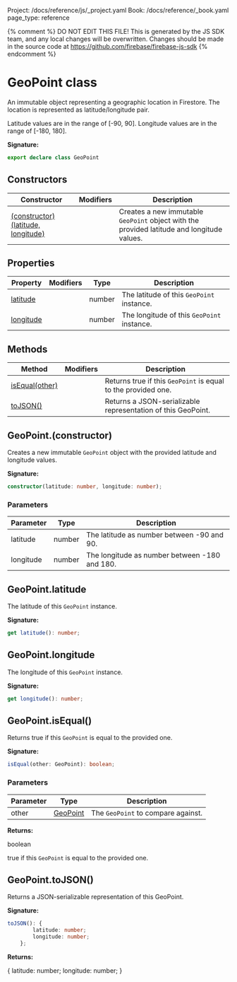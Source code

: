 Project: /docs/reference/js/_project.yaml
Book: /docs/reference/_book.yaml
page_type: reference

{% comment %}
DO NOT EDIT THIS FILE!
This is generated by the JS SDK team, and any local changes will be
overwritten. Changes should be made in the source code at
https://github.com/firebase/firebase-js-sdk
{% endcomment %}

# GeoPoint class
An immutable object representing a geographic location in Firestore. The location is represented as latitude/longitude pair.

Latitude values are in the range of \[-90, 90\]. Longitude values are in the range of \[-180, 180\].

<b>Signature:</b>

```typescript
export declare class GeoPoint 
```

## Constructors

|  Constructor | Modifiers | Description |
|  --- | --- | --- |
|  [(constructor)(latitude, longitude)](./firestore_.geopoint.md#geopointconstructor) |  | Creates a new immutable <code>GeoPoint</code> object with the provided latitude and longitude values. |

## Properties

|  Property | Modifiers | Type | Description |
|  --- | --- | --- | --- |
|  [latitude](./firestore_.geopoint.md#geopointlatitude) |  | number | The latitude of this <code>GeoPoint</code> instance. |
|  [longitude](./firestore_.geopoint.md#geopointlongitude) |  | number | The longitude of this <code>GeoPoint</code> instance. |

## Methods

|  Method | Modifiers | Description |
|  --- | --- | --- |
|  [isEqual(other)](./firestore_.geopoint.md#geopointisequal) |  | Returns true if this <code>GeoPoint</code> is equal to the provided one. |
|  [toJSON()](./firestore_.geopoint.md#geopointtojson) |  | Returns a JSON-serializable representation of this GeoPoint. |

## GeoPoint.(constructor)

Creates a new immutable `GeoPoint` object with the provided latitude and longitude values.

<b>Signature:</b>

```typescript
constructor(latitude: number, longitude: number);
```

### Parameters

|  Parameter | Type | Description |
|  --- | --- | --- |
|  latitude | number | The latitude as number between -90 and 90. |
|  longitude | number | The longitude as number between -180 and 180. |

## GeoPoint.latitude

The latitude of this `GeoPoint` instance.

<b>Signature:</b>

```typescript
get latitude(): number;
```

## GeoPoint.longitude

The longitude of this `GeoPoint` instance.

<b>Signature:</b>

```typescript
get longitude(): number;
```

## GeoPoint.isEqual()

Returns true if this `GeoPoint` is equal to the provided one.

<b>Signature:</b>

```typescript
isEqual(other: GeoPoint): boolean;
```

### Parameters

|  Parameter | Type | Description |
|  --- | --- | --- |
|  other | [GeoPoint](./firestore_.geopoint.md#geopoint_class) | The <code>GeoPoint</code> to compare against. |

<b>Returns:</b>

boolean

true if this `GeoPoint` is equal to the provided one.

## GeoPoint.toJSON()

Returns a JSON-serializable representation of this GeoPoint.

<b>Signature:</b>

```typescript
toJSON(): {
        latitude: number;
        longitude: number;
    };
```
<b>Returns:</b>

{ latitude: number; longitude: number; }

